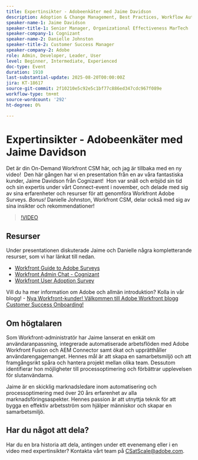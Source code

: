 ```yaml
---
title: Expertinsikter - Adobeenkäter med Jaime Davidson
description: Adoption & Change Management, Best Practices, Workflow Automation (allt passar bra eftersom sessionen handlar om antagandeundersökningar, optimering och skalningsprocesser
speaker-name-1: Jaime Davidson
speaker-title-1: Senior Manager, Organizational Effectiveness MarTech
speaker-company-1: Cognizant
speaker-name-2: Danielle Johnston
speaker-title-2: Customer Success Manager
speaker-company-2: Adobe
role: Admin, Developer, Leader, User
level: Beginner, Intermediate, Experienced
doc-type: Event
duration: 1910
last-substantial-update: 2025-08-20T00:00:00Z
jira: KT-18617
source-git-commit: 2f10210e5c92e5c1bf77c886ed347cdc967f089e
workflow-type: tm+mt
source-wordcount: '292'
ht-degree: 0%

---
```



# Expertinsikter - Adobeenkäter med Jaime Davidson

Det är din On-Demand Workfront CSM här, och jag är tillbaka med en ny video!  Den här gången har vi en presentation från en av våra fantastiska kunder, Jaime Davidson från Cognizant!  Hon var snäll och erbjöd sin tid och sin expertis under vårt Connect-event i november, och delade med sig av sina erfarenheter och resurser för att genomföra Workfront Adobe Surveys. *Bonus!* Danielle Johnston, Workfront CSM, delar också med sig av sina insikter och rekommendationer!

>[!VIDEO](https://video.tv.adobe.com/v/3469895/?learn=on&enablevpops)

## Resurser

Under presentationen diskuterade Jaime och Danielle några kompletterande resurser, som vi har länkat till nedan.

* [Workfront Guide to Adobe Surveys](https://cdn.experience.workfront.com/Training/Guides/Customer+Success+at+Scale/Workfront+Guide+to+Adoption+Surveys)
* [Workfront Admin Chat - Cognizant](https://cdn.experience.workfront.com/Training/Guides/Customer+Success+at+Scale/Workfront+-+Admin+Chat+20231113+final+GBC)
* [Workfront User Adoption Survey](https://cdn.experience.workfront.com/Training/Guides/Customer+Success+at+Scale/Workfront+User+Adoption+Survey+2022+final_Admin+chat)

Vill du ha mer information om Adobe och allmän introduktion? Kolla in vår blogg! - [Nya Workfront-kunder! Välkommen till Adobe Workfront blogg Customer Success Onboarding!](https://experienceleaguecommunities.adobe.com/t5/workfront-blogs/new-workfront-customers-welcome-to-the-adobe-workfront-customer/ba-p/635927)

## Om högtalaren

Som Workfront-administratör har Jaime lanserat en enkät om användaranpassning, integrerade automatiserade arbetsflöden med Adobe Workfront Fusion och AEM Connector samt ökat och upprätthåller användarengagemanget. Hennes mål är att skapa en samarbetsmiljö och att framgångsrikt spåra och hantera projekt mellan olika team. Dessutom identifierar hon möjligheter till processoptimering och förbättrar upplevelsen för slutanvändarna.

Jaime är en skicklig marknadsledare inom automatisering och processoptimering med över 20 års erfarenhet av alla marknadsföringsaspekter. Hennes passion är att utnyttja teknik för att bygga en effektiv arbetsström som hjälper människor och skapar en samarbetsmiljö.

## Har du något att dela?

Har du en bra historia att dela, antingen under ett evenemang eller i en video med expertinsikter? Kontakta vårt team på [CSatScale@adobe.com](mailto:CSatScale@adobe.com).

